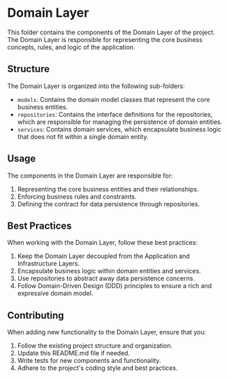 # Domain Layer

This folder contains the components of the Domain Layer of the project. The Domain Layer is responsible for representing the core business concepts, rules, and logic of the application.

## Structure

The Domain Layer is organized into the following sub-folders:

- `models`: Contains the domain model classes that represent the core business entities.
- `repositories`: Contains the interface definitions for the repositories, which are responsible for managing the persistence of domain entities.
- `services`: Contains domain services, which encapsulate business logic that does not fit within a single domain entity.

## Usage

The components in the Domain Layer are responsible for:

1. Representing the core business entities and their relationships.
2. Enforcing business rules and constraints.
3. Defining the contract for data persistence through repositories.

## Best Practices

When working with the Domain Layer, follow these best practices:

1. Keep the Domain Layer decoupled from the Application and Infrastructure Layers.
2. Encapsulate business logic within domain entities and services.
3. Use repositories to abstract away data persistence concerns.
4. Follow Domain-Driven Design (DDD) principles to ensure a rich and expressive domain model.

## Contributing

When adding new functionality to the Domain Layer, ensure that you:

1. Follow the existing project structure and organization.
2. Update this README.md file if needed.
3. Write tests for new components and functionality.
4. Adhere to the project's coding style and best practices.
